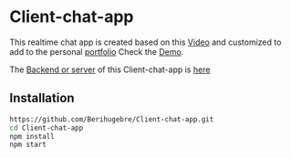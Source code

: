 # Client-chat-app

This realtime chat app is created based on this [Video](https://youtu.be/ZwFA3YMfkoc) and customized to add to the personal [portfolio](https://berihu.netlify.app/#contact)
Check the [Demo](https://be-chat.netlify.app/).

The [Backend or server](https://github.com/Berihugebre/server-chat-app) of this Client-chat-app is [here](https://github.com/Berihugebre/server-chat-app)

## Installation

```bash
https://github.com/Berihugebre/Client-chat-app.git
cd Client-chat-app
npm install
npm start
```

